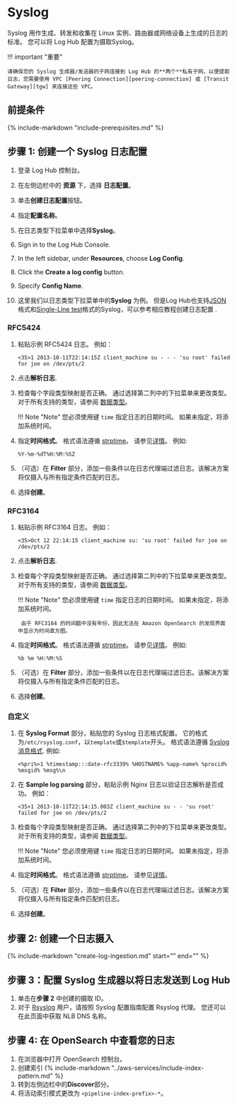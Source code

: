 # Syslog
Syslog 用作生成、转发和收集在 Linux 实例、路由器或网络设备上生成的日志的标准。 您可以将 Log Hub 配置为摄取Syslog。

!!! important "重要"

    请确保您的 Syslog 生成器/发送器的子网连接到 Log Hub 的**两个**私有子网，以便提取日志，您需要使用 VPC [Peering Connection][peering-connection] 或 [Transit Gateway][tgw] 来连接这些 VPC。

## 前提条件
{%
include-markdown "include-prerequisites.md"
%}

## 步骤 1: 创建一个 Syslog 日志配置

1. 登录 Log Hub 控制台。
2. 在左侧边栏中的 **资源** 下，选择 **日志配置**。
3. 单击**创建日志配置**按钮。
4. 指定**配置名称**。
5. 在日志类型下拉菜单中选择**Syslog**。

1. Sign in to the Log Hub Console.
2. In the left sidebar, under **Resources**, choose **Log Config**.
3. Click the **Create a log config** button.
4. Specify **Config Name**.
5. 这里我们以日志类型下拉菜单中的**Syslog** 为例。 但是Log Hub也支持[JSON](./json.md)格式和[Single-Line test](./single-line-text.md)格式的Syslog，可以参考相应教程创建日志配置 .

### RFC5424
1. 粘贴示例 RFC5424 日志。 例如：

    ```log
    <35>1 2013-10-11T22:14:15Z client_machine su - - - 'su root' failed for joe on /dev/pts/2
    ```

2. 点击**解析日志**.

3. 检查每个字段类型映射是否正确。 通过选择第二列中的下拉菜单来更改类型。 对于所有支持的类型，请参阅 [数据类型](https://opensearch.org/docs/latest/search-plugins/sql/datatypes/)。

    !!! Note "Note"
        您必须使用键 `time` 指定日志的日期时间。 如果未指定，将添加系统时间。

4. 指定**时间格式**。 格式语法遵循 [strptime](https://linux.die.net/man/3/strptime)。 请参见[详情](https://docs.fluentbit.io/manual/pipeline/parsers/configuring-parser#time-resolution-and-fractional-seconds)。 
例如:

    ```log
    %Y-%m-%dT%H:%M:%SZ
    ```

5. （可选）在 **Filter** 部分，添加一些条件以在日志代理端过滤日志。该解决方案将仅摄入与所有指定条件匹配的日志。

6. 选择**创建**。

### RFC3164
1. 粘贴示例 RFC3164 日志。 例如：

    ```log
    <35>Oct 12 22:14:15 client_machine su: 'su root' failed for joe on /dev/pts/2
    ```

2. 点击**解析日志**.

3. 检查每个字段类型映射是否正确。 通过选择第二列中的下拉菜单来更改类型。 对于所有支持的类型，请参阅 [数据类型](https://opensearch.org/docs/latest/search-plugins/sql/datatypes/)。

    !!! Note "Note"
        您必须使用键 `time` 指定日志的日期时间。 如果未指定，将添加系统时间。

        由于 RFC3164 的时间戳中没有年份，因此无法在 Amazon OpenSearch 的发现界面中显示为时间直方图。

4. 指定**时间格式**。 格式语法遵循 [strptime](https://linux.die.net/man/3/strptime)。 请参见[详情](https://docs.fluentbit.io/manual/pipeline/parsers/configuring-parser#time-resolution-and-fractional-seconds)。 
例如:
    ```log
    %b %m %H:%M:%S
    ```

5. （可选）在 **Filter** 部分，添加一些条件以在日志代理端过滤日志。该解决方案将仅摄入与所有指定条件匹配的日志。

6. 选择**创建**。

### 自定义
1. 在 **Syslog Format** 部分，粘贴您的 Syslog 日志格式配置。 它的格式为`/etc/rsyslog.conf`，以`template`或`$template`开头。 格式语法遵循 [Syslog 消息格式](https://www.rfc-editor.org/rfc/rfc5424?spm=a2c4g.11186623.0.0.21324a0fUixMd5#:~:text=2009%0A%0A%0A6.-,Syslog%20Message%20Format,-The%20syslog%20message).  例如:

    ```
    <%pri%>1 %timestamp:::date-rfc3339% %HOSTNAME% %app-name% %procid% %msgid% %msg%\n
    ```

2. 在 **Sample log parsing** 部分，粘贴示例 Nginx 日志以验证日志解析是否成功。 例如：
    ```
    <35>1 2013-10-11T22:14:15.003Z client_machine su - - 'su root' failed for joe on /dev/pts/2
    ```

3. 检查每个字段类型映射是否正确。 通过选择第二列中的下拉菜单来更改类型。 对于所有支持的类型，请参阅 [数据类型](https://opensearch.org/docs/latest/search-plugins/sql/datatypes/)。

    !!! Note "Note"
        您必须使用键 `time` 指定日志的日期时间。 如果未指定，将添加系统时间。

4. 指定**时间格式**。 格式语法遵循 [strptime](https://linux.die.net/man/3/strptime)。 请参见[详情](https://docs.fluentbit.io/manual/pipeline/parsers/configuring-parser#time-resolution-and-fractional-seconds)。 

5. （可选）在 **Filter** 部分，添加一些条件以在日志代理端过滤日志。该解决方案将仅摄入与所有指定条件匹配的日志。

6. 选择**创建**。

## 步骤 2: 创建一个日志摄入

{%
   include-markdown "create-log-ingestion.md"
   start="<!--syslog-start-->"
   end="<!--syslog-end-->"
%}

## 步骤 3：配置 Syslog 生成器以将日志发送到 Log Hub

1. 单击在**步骤 2** 中创建的摄取 ID。
2. 对于 [Rsyslog][rsyslog] 用户，请按照 Syslog 配置指南配置 Rsyslog 代理。 您还可以在此页面中获取 NLB DNS 名称。

## 步骤 4: 在 OpenSearch 中查看您的日志

1. 在浏览器中打开 OpenSearch 控制台。
2. 创建索引
    {%
    include-markdown "../aws-services/include-index-pattern.md"
    %}
3. 转到左侧边栏中的**Discover**部分。
4. 将活动索引模式更改为 `<pipeline-index-prefix>-*`。

[peering-connection]: https://docs.aws.amazon.com/vpc/latest/peering/working-with-vpc-peering.html
[tgw]: https://docs.aws.amazon.com/vpc/latest/tgw/what-is-transit-gateway.html
[rsyslog]: https://www.rsyslog.com/


